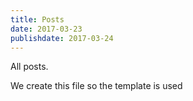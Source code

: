 ```yaml
---
title: Posts
date: 2017-03-23
publishdate: 2017-03-24
---
```


All posts.

We create this file so the template is used
